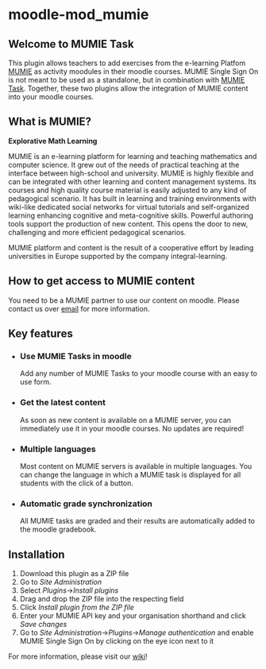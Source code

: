 # moodle-mod_mumie

## Welcome to MUMIE Task
This plugin allows teachers to add exercises from the e-learning Platfom [MUMIE](https://www.mumie.net/) as activity moodules in their moodle courses. MUMIE Single Sign On is not meant to be used as a standalone, but in combination with [MUMIE Task](https://github.com/integral-learning/moodle-mod_mumie). Together, these two plugins allow the integration of MUMIE content into your moodle courses.

## What is MUMIE?
**Explorative Math Learning**

MUMIE is an e-learning platform for learning and teaching mathematics and computer science. It grew out of the needs of practical teaching at the interface between high-school and university. MUMIE is highly flexible and can be integrated with other learning and content management systems. Its courses and high quality course material is easily adjusted to any kind of pedagogical scenario. It has built in learning and training environments with wiki-like dedicated social networks for virtual tutorials and self-organized learning enhancing cognitive and meta-cognitive skills. Powerful authoring tools support the production of new content. This opens the door to new, challenging and more efficient pedagogical scenarios.

MUMIE platform and content is the result of a cooperative effort by leading universities in Europe supported by the company integral-learning.

## How to get access to MUMIE content
You need to be a MUMIE partner to use our content on moodle. Please contact us over [email](mailto:contact@integral-learning.de) for more information.

## Key features
* ### Use MUMIE Tasks in moodle

  Add any number of MUMIE Tasks to your moodle course with an easy to use form.

* ### Get the latest content

  As soon as new content is available on a MUMIE server, you can immediately use it in your moodle courses. No updates are required!

* ### Multiple languages

  Most content on MUMIE servers is available in multiple languages. You can change the language in which a MUMIE task is displayed for all students with the click of a button.

* ### Automatic grade synchronization

  All MUMIE tasks are graded and their results are automatically added to the moodle gradebook.

## Installation


1. Download this plugin as a ZIP file
2. Go to *Site Administration*
3. Select *Plugins*->*Install plugins*
4. Drag and drop the ZIP file into the respecting field
5. Click *Install plugin from the ZIP file*
6. Enter your MUMIE API key and your organisation shorthand and click *Save changes*
7. Go to *Site Administration*->*Plugins*->*Manage authentication* and enable MUMIE Single Sign On by clicking on the eye icon next to it


For more information, please visit our [wiki](https://wiki.mumie.net/wiki/MUMIE-Moodle-integration)!
